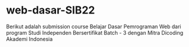# web-dasar-SIB22
Berikut adalah submission course Belajar Dasar Pemrograman Web dari program Studi Independen Bersertifikat Batch - 3 dengan Mitra Dicoding Akademi Indonesia
